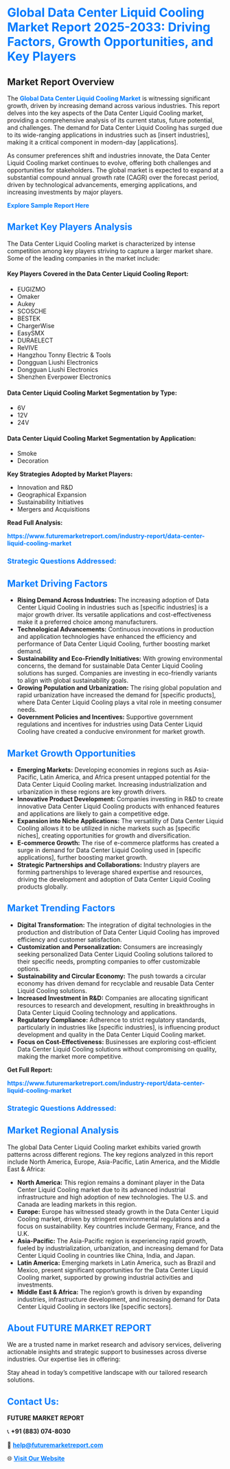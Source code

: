 <h1 style="color: #007BFF;">Global Data Center Liquid Cooling Market Report 2025-2033: Driving Factors, Growth Opportunities, and Key Players</h1>

<section id="overview">
<h2>Market Report Overview</h2>
<p>The <a href="https://www.futuremarketreport.com/industry-report/data-center-liquid-cooling-market" style="color: #007BFF; text-decoration: none;"><strong>Global Data Center Liquid Cooling Market</strong></a> is witnessing significant growth, driven by increasing demand across various industries. This report delves into the key aspects of the Data Center Liquid Cooling market, providing a comprehensive analysis of its current status, future potential, and challenges. The demand for Data Center Liquid Cooling has surged due to its wide-ranging applications in industries such as [insert industries], making it a critical component in modern-day [applications].</p>
<p>As consumer preferences shift and industries innovate, the Data Center Liquid Cooling market continues to evolve, offering both challenges and opportunities for stakeholders. The global market is expected to expand at a substantial compound annual growth rate (CAGR) over the forecast period, driven by technological advancements, emerging applications, and increasing investments by major players.</p>
</section>

<section id="overview">
<p><a href="https://www.futuremarketreport.com/request-sample/reportId=37410" style="color: #007BFF; text-decoration: none;"><strong>Explore Sample Report Here</strong></a></p>
</section>

<section id="key-players">
<h2 style="color: #007BFF;">Market Key Players Analysis</h2>
<p>The Data Center Liquid Cooling market is characterized by intense competition among key players striving to capture a larger market share. Some of the leading companies in the market include:</p>
<h4>Key Players Covered in the Data Center Liquid Cooling Report:</h4>
<ul><li>EUGIZMO</li><li>Omaker</li><li>Aukey</li><li>SCOSCHE</li><li>BESTEK</li><li>ChargerWise</li><li>EasySMX</li><li>DURAELECT</li><li>ReVIVE</li><li>Hangzhou Tonny Electric &amp; Tools</li><li>Dongguan Liushi Electronics</li><li>Dongguan Liushi Electronics</li><li>Shenzhen Everpower Electronics</li></ul>
<h4>Data Center Liquid Cooling Market Segmentation by Type:</h4>
<ul><li>6V</li><li>12V</li><li>24V</li></ul>

<h4>Data Center Liquid Cooling Market Segmentation by Application:</h4>
<ul><li>Smoke</li><li>Decoration</li></ul>
<p><strong>Key Strategies Adopted by Market Players:</strong></p>
<ul>
<li>Innovation and R&D</li>
<li>Geographical Expansion</li>
<li>Sustainability Initiatives</li>
<li>Mergers and Acquisitions</li>
</ul>
</section>

<section>
<p><strong>Read Full Analysis: </strong></p><a href="https://www.futuremarketreport.com/industry-report/data-center-liquid-cooling-market" style="color: #007BFF; text-decoration: none;"><strong>https://www.futuremarketreport.com/industry-report/data-center-liquid-cooling-market</strong></a>
<h3 style="color: #007BFF;">Strategic Questions Addressed:</h3>
</section>

<section id="driving-factors">
<h2 style="color: #007BFF;">Market Driving Factors</h2>
<ul>
<li><strong>Rising Demand Across Industries:</strong> The increasing adoption of Data Center Liquid Cooling in industries such as [specific industries] is a major growth driver. Its versatile applications and cost-effectiveness make it a preferred choice among manufacturers.</li>
<li><strong>Technological Advancements:</strong> Continuous innovations in production and application technologies have enhanced the efficiency and performance of Data Center Liquid Cooling, further boosting market demand.</li>
<li><strong>Sustainability and Eco-Friendly Initiatives:</strong> With growing environmental concerns, the demand for sustainable Data Center Liquid Cooling solutions has surged. Companies are investing in eco-friendly variants to align with global sustainability goals.</li>
<li><strong>Growing Population and Urbanization:</strong> The rising global population and rapid urbanization have increased the demand for [specific products], where Data Center Liquid Cooling plays a vital role in meeting consumer needs.</li>
<li><strong>Government Policies and Incentives:</strong> Supportive government regulations and incentives for industries using Data Center Liquid Cooling have created a conducive environment for market growth.</li>
</ul>
</section>

<section id="growth-opportunities">
<h2 style="color: #007BFF;">Market Growth Opportunities</h2>
<ul>
<li><strong>Emerging Markets:</strong> Developing economies in regions such as Asia-Pacific, Latin America, and Africa present untapped potential for the Data Center Liquid Cooling market. Increasing industrialization and urbanization in these regions are key growth drivers.</li>
<li><strong>Innovative Product Development:</strong> Companies investing in R&D to create innovative Data Center Liquid Cooling products with enhanced features and applications are likely to gain a competitive edge.</li>
<li><strong>Expansion into Niche Applications:</strong> The versatility of Data Center Liquid Cooling allows it to be utilized in niche markets such as [specific niches], creating opportunities for growth and diversification.</li>
<li><strong>E-commerce Growth:</strong> The rise of e-commerce platforms has created a surge in demand for Data Center Liquid Cooling used in [specific applications], further boosting market growth.</li>
<li><strong>Strategic Partnerships and Collaborations:</strong> Industry players are forming partnerships to leverage shared expertise and resources, driving the development and adoption of Data Center Liquid Cooling products globally.</li>
</ul>
</section>

<section id="trending-factors">
<h2 style="color: #007BFF;">Market Trending Factors</h2>
<ul>
<li><strong>Digital Transformation:</strong> The integration of digital technologies in the production and distribution of Data Center Liquid Cooling has improved efficiency and customer satisfaction.</li>
<li><strong>Customization and Personalization:</strong> Consumers are increasingly seeking personalized Data Center Liquid Cooling solutions tailored to their specific needs, prompting companies to offer customizable options.</li>
<li><strong>Sustainability and Circular Economy:</strong> The push towards a circular economy has driven demand for recyclable and reusable Data Center Liquid Cooling solutions.</li>
<li><strong>Increased Investment in R&D:</strong> Companies are allocating significant resources to research and development, resulting in breakthroughs in Data Center Liquid Cooling technology and applications.</li>
<li><strong>Regulatory Compliance:</strong> Adherence to strict regulatory standards, particularly in industries like [specific industries], is influencing product development and quality in the Data Center Liquid Cooling market.</li>
<li><strong>Focus on Cost-Effectiveness:</strong> Businesses are exploring cost-efficient Data Center Liquid Cooling solutions without compromising on quality, making the market more competitive.</li>
</ul>
</section>

<section>
<p><strong>Get Full Report: </strong></p><a href="https://www.futuremarketreport.com/industry-report/data-center-liquid-cooling-market" style="color: #007BFF; text-decoration: none;"><strong>https://www.futuremarketreport.com/industry-report/data-center-liquid-cooling-market</strong></a>
<h3 style="color: #007BFF;">Strategic Questions Addressed:</h3>
</section>


<section id="regional-analysis">
<h2 style="color: #007BFF;">Market Regional Analysis</h2>
<p>The global Data Center Liquid Cooling market exhibits varied growth patterns across different regions. The key regions analyzed in this report include North America, Europe, Asia-Pacific, Latin America, and the Middle East & Africa:</p>
<ul>
<li><strong>North America:</strong> This region remains a dominant player in the Data Center Liquid Cooling market due to its advanced industrial infrastructure and high adoption of new technologies. The U.S. and Canada are leading markets in this region.</li>
<li><strong>Europe:</strong> Europe has witnessed steady growth in the Data Center Liquid Cooling market, driven by stringent environmental regulations and a focus on sustainability. Key countries include Germany, France, and the U.K.</li>
<li><strong>Asia-Pacific:</strong> The Asia-Pacific region is experiencing rapid growth, fueled by industrialization, urbanization, and increasing demand for Data Center Liquid Cooling in countries like China, India, and Japan.</li>
<li><strong>Latin America:</strong> Emerging markets in Latin America, such as Brazil and Mexico, present significant opportunities for the Data Center Liquid Cooling market, supported by growing industrial activities and investments.</li>
<li><strong>Middle East & Africa:</strong> The region’s growth is driven by expanding industries, infrastructure development, and increasing demand for Data Center Liquid Cooling in sectors like [specific sectors].</li>
</ul>
</section>

<footer>
<h2 style="color: #007BFF;">About FUTURE MARKET REPORT</h2>
<p>We are a trusted name in market research and advisory services, delivering actionable insights and strategic support to businesses across diverse industries. Our expertise lies in offering:</p>

<p>Stay ahead in today’s competitive landscape with our tailored research solutions.</p>

<h2 style="color: #007BFF;">Contact Us:</h2>
<p><strong>FUTURE MARKET REPORT</strong></p>
<p>📞 <strong>+91 (883) 074-8030</strong></p>
<p>📧 <strong><a href="mailto:help@futuremarketreport.com" style="color: #007BFF;">help@futuremarketreport.com</a></strong></p>
<p>🌐 <strong><a href="https://www.futuremarketreport.com/" style="color: #007BFF;">Visit Our Website</a></strong></p>
</footer>